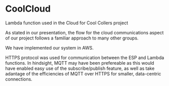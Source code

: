 # CoolCloud

Lambda function used in the Cloud for Cool Collers project


As stated in our presentation, the flow for the cloud communications aspect of our project follows a familiar approach to many other groups.

We have implemented our system in AWS.

HTTPS protocol was used for communication between the ESP and Lambda functions. In hindsight, MQTT may have been prefereable as this would have enabled easy use of the subscribe/publish feature, as well as take adantage of the efficiencies of MQTT over HTTPS for smaller, data-centric connections.

